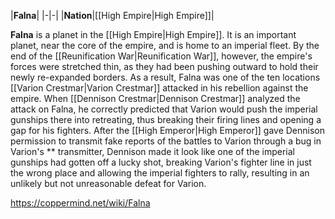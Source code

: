 |**Falna**|
|-|-|
|**Nation**|[[High Empire\|High Empire]]|

**Falna** is a planet in the [[High Empire\|High Empire]].
It is an important planet, near the core of the empire, and is home to an imperial fleet. By the end of the [[Reunification War\|Reunification War]], however, the empire's forces were stretched thin, as they had been pushing outward to hold their newly re-expanded borders. As a result, Falna was one of the ten locations [[Varion Crestmar\|Varion Crestmar]] attacked in his rebellion against the empire.
When [[Dennison Crestmar\|Dennison Crestmar]] analyzed the attack on Falna, he correctly predicted that Varion would push the imperial gunships there into retreating, thus breaking their firing lines and opening a gap for his fighters. After the [[High Emperor\|High Emperor]] gave Dennison permission to transmit fake reports of the battles to Varion through a bug in Varion's ** transmitter, Dennison made it look like one of the imperial gunships had gotten off a lucky shot, breaking Varion's fighter line in just the wrong place and allowing the imperial fighters to rally, resulting in an unlikely but not unreasonable defeat for Varion.



https://coppermind.net/wiki/Falna